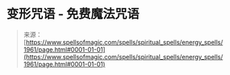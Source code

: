 <!--yml

category: 未分类

date: 2024-06-12 18:35:23

-->

# 变形咒语 - 免费魔法咒语

> 来源：[https://www.spellsofmagic.com/spells/spiritual_spells/energy_spells/1961/page.html#0001-01-01](https://www.spellsofmagic.com/spells/spiritual_spells/energy_spells/1961/page.html#0001-01-01)
